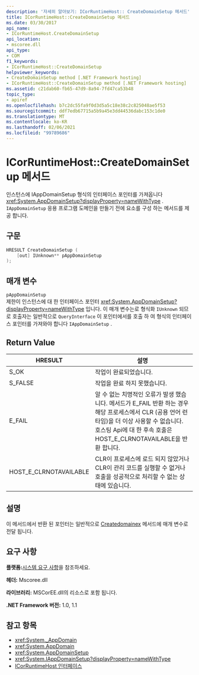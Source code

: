 ```yaml
---
description: '자세히 알아보기: ICorRuntimeHost:: CreateDomainSetup 메서드'
title: ICorRuntimeHost::CreateDomainSetup 메서드
ms.date: 03/30/2017
api_name:
- ICorRuntimeHost.CreateDomainSetup
api_location:
- mscoree.dll
api_type:
- COM
f1_keywords:
- ICorRuntimeHost::CreateDomainSetup
helpviewer_keywords:
- CreateDomainSetup method [.NET Framework hosting]
- ICorRuntimeHost::CreateDomainSetup method [.NET Framework hosting]
ms.assetid: c21dab60-fb65-47d9-8a94-7fd47ca53b48
topic_type:
- apiref
ms.openlocfilehash: b7c2dc55fa9f0d3d5a5c18e38c2c825048ae5f53
ms.sourcegitcommit: ddf7edb67715a5b9a45e3dd44536dabc153c1de0
ms.translationtype: MT
ms.contentlocale: ko-KR
ms.lasthandoff: 02/06/2021
ms.locfileid: "99789686"
---
```

# <a name="icorruntimehostcreatedomainsetup-method"></a>ICorRuntimeHost::CreateDomainSetup 메서드

인스턴스에 IAppDomainSetup 형식의 인터페이스 포인터를 가져옵니다 <xref:System.AppDomainSetup?displayProperty=nameWithType> . `IAppDomainSetup` 응용 프로그램 도메인을 만들기 전에 요소를 구성 하는 메서드를 제공 합니다.  
  
## <a name="syntax"></a>구문  
  
```cpp  
HRESULT CreateDomainSetup (  
    [out] IUnknown** pAppDomainSetup  
);  
```  
  
## <a name="parameters"></a>매개 변수  

 `pAppDomainSetup`  
 제한이 인스턴스에 대 한 인터페이스 포인터 <xref:System.AppDomainSetup?displayProperty=nameWithType> 입니다. 이 매개 변수는로 형식화 `IUnknown` 되므로 호출자는 일반적으로 `QueryInterface` 이 포인터에서를 호출 하 여 형식의 인터페이스 포인터를 가져와야 합니다 `IAppDomainSetup` .  
  
## <a name="return-value"></a>Return Value  
  
|HRESULT|설명|  
|-------------|-----------------|  
|S_OK|작업이 완료되었습니다.|  
|S_FALSE|작업을 완료 하지 못했습니다.|  
|E_FAIL|알 수 없는 치명적인 오류가 발생 했습니다. 메서드가 E_FAIL 반환 하는 경우 해당 프로세스에서 CLR (공용 언어 런타임)을 더 이상 사용할 수 없습니다. 호스팅 Api에 대 한 후속 호출은 HOST_E_CLRNOTAVAILABLE을 반환 합니다.|  
|HOST_E_CLRNOTAVAILABLE|CLR이 프로세스에 로드 되지 않았거나 CLR이 관리 코드를 실행할 수 없거나 호출을 성공적으로 처리할 수 없는 상태에 있습니다.|  
  
## <a name="remarks"></a>설명  

 이 메서드에서 반환 된 포인터는 일반적으로 [Createdomainex](icorruntimehost-createdomainex-method.md) 메서드에 매개 변수로 전달 됩니다.  
  
## <a name="requirements"></a>요구 사항  

 **플랫폼:**[시스템 요구 사항](../../get-started/system-requirements.md)을 참조하세요.  
  
 **헤더:** Mscoree.dll  
  
 **라이브러리:** MSCorEE.dll의 리소스로 포함 됩니다.  
  
 **.NET Framework 버전:** 1.0, 1.1  
  
## <a name="see-also"></a>참고 항목

- <xref:System._AppDomain>
- <xref:System.AppDomain>
- <xref:System.AppDomainSetup>
- <xref:System.IAppDomainSetup?displayProperty=nameWithType>
- [ICorRuntimeHost 인터페이스](icorruntimehost-interface.md)
